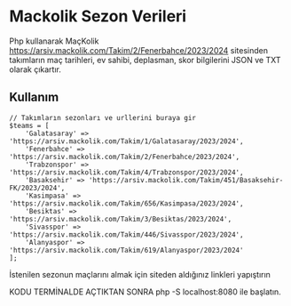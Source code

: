 # Mackolik Sezon Verileri

Php kullanarak MaçKolik https://arsiv.mackolik.com/Takim/2/Fenerbahce/2023/2024 sitesinden takımların maç tarihleri, ev sahibi, deplasman, skor bilgilerini JSON ve TXT olarak çıkartır.





## Kullanım

```j<?php
// Takımların sezonları ve urllerini buraya gir
$teams = [
    'Galatasaray' => 'https://arsiv.mackolik.com/Takim/1/Galatasaray/2023/2024',
    'Fenerbahce' => 'https://arsiv.mackolik.com/Takim/2/Fenerbahce/2023/2024',
    'Trabzonspor' => 'https://arsiv.mackolik.com/Takim/4/Trabzonspor/2023/2024',
    'Basaksehir' => 'https://arsiv.mackolik.com/Takim/451/Basaksehir-FK/2023/2024',
    'Kasimpasa' => 'https://arsiv.mackolik.com/Takim/656/Kasimpasa/2023/2024',
    'Besiktas' => 'https://arsiv.mackolik.com/Takim/3/Besiktas/2023/2024',
    'Sivasspor' => 'https://arsiv.mackolik.com/Takim/446/Sivasspor/2023/2024',
    'Alanyaspor' => 'https://arsiv.mackolik.com/Takim/619/Alanyaspor/2023/2024'
];

```
İstenilen sezonun maçlarını almak için siteden aldığınız linkleri yapıştırın


<p1> KODU TERMİNALDE AÇTIKTAN SONRA php -S localhost:8080 ile başlatın. </p1>



